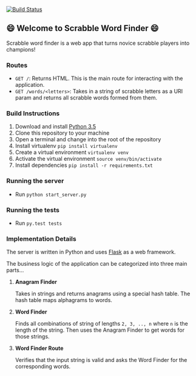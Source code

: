 [![Build Status](https://travis-ci.org/adrielklein/scrabble-word-finder.svg?branch=master)](https://travis-ci.org/adrielklein/scrabble-word-finder)

## :smile: Welcome to Scrabble Word Finder :smile:
Scrabble word finder is a web app that turns novice scrabble players into champions!

### Routes
- `GET /`: Returns HTML. This is the main route for interacting with the application.
- `GET /words/<letters>`: Takes in a string of scrabble letters as a URI param and returns all scrabble words formed from them.

### Build Instructions
1. Download and install [Python 3.5](https://www.python.org/downloads/release/python-350/)
1. Clone this repository to your machine
1. Open a terminal and change into the root of the repository
1. Install virtualenv `pip install virtualenv`
1. Create a virtual environment `virtualenv venv`
1. Activate the virtual environment `source venv/bin/activate`
1. Install dependencies `pip install -r requirements.txt`

### Running the server
- Run `python start_server.py`

### Running the tests
- Run `py.test tests`

### Implementation Details

The server is written in Python and uses [Flask](http://flask.pocoo.org/) as a web framework.

The business logic of the application can be categorized into three main parts...

1. **Anagram Finder**

   Takes in strings and returns anagrams using a special hash table. The hash table maps alphagrams to words. 
2. **Word Finder**

   Finds all combinations of string of lengths `2, 3, .., n` where `n` is the length of the string. Then uses the Anagram Finder to get words for those strings.
3. **Word Finder Route**

   Verifies that the input string is valid and asks the Word Finder for the corresponding words.


